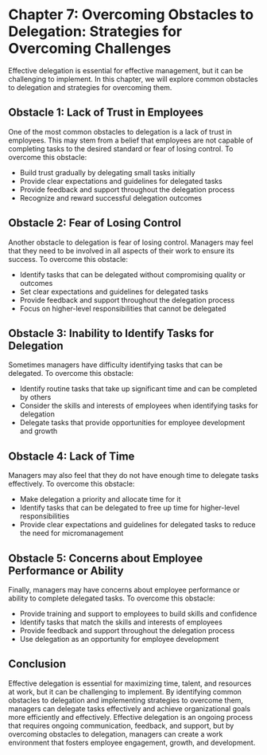 Chapter 7: Overcoming Obstacles to Delegation: Strategies for Overcoming Challenges
===================================================================================

Effective delegation is essential for effective management, but it can be challenging to implement. In this chapter, we will explore common obstacles to delegation and strategies for overcoming them.

Obstacle 1: Lack of Trust in Employees
--------------------------------------

One of the most common obstacles to delegation is a lack of trust in employees. This may stem from a belief that employees are not capable of completing tasks to the desired standard or fear of losing control. To overcome this obstacle:

* Build trust gradually by delegating small tasks initially
* Provide clear expectations and guidelines for delegated tasks
* Provide feedback and support throughout the delegation process
* Recognize and reward successful delegation outcomes

Obstacle 2: Fear of Losing Control
----------------------------------

Another obstacle to delegation is fear of losing control. Managers may feel that they need to be involved in all aspects of their work to ensure its success. To overcome this obstacle:

* Identify tasks that can be delegated without compromising quality or outcomes
* Set clear expectations and guidelines for delegated tasks
* Provide feedback and support throughout the delegation process
* Focus on higher-level responsibilities that cannot be delegated

Obstacle 3: Inability to Identify Tasks for Delegation
------------------------------------------------------

Sometimes managers have difficulty identifying tasks that can be delegated. To overcome this obstacle:

* Identify routine tasks that take up significant time and can be completed by others
* Consider the skills and interests of employees when identifying tasks for delegation
* Delegate tasks that provide opportunities for employee development and growth

Obstacle 4: Lack of Time
------------------------

Managers may also feel that they do not have enough time to delegate tasks effectively. To overcome this obstacle:

* Make delegation a priority and allocate time for it
* Identify tasks that can be delegated to free up time for higher-level responsibilities
* Provide clear expectations and guidelines for delegated tasks to reduce the need for micromanagement

Obstacle 5: Concerns about Employee Performance or Ability
----------------------------------------------------------

Finally, managers may have concerns about employee performance or ability to complete delegated tasks. To overcome this obstacle:

* Provide training and support to employees to build skills and confidence
* Identify tasks that match the skills and interests of employees
* Provide feedback and support throughout the delegation process
* Use delegation as an opportunity for employee development

Conclusion
----------

Effective delegation is essential for maximizing time, talent, and resources at work, but it can be challenging to implement. By identifying common obstacles to delegation and implementing strategies to overcome them, managers can delegate tasks effectively and achieve organizational goals more efficiently and effectively. Effective delegation is an ongoing process that requires ongoing communication, feedback, and support, but by overcoming obstacles to delegation, managers can create a work environment that fosters employee engagement, growth, and development.
